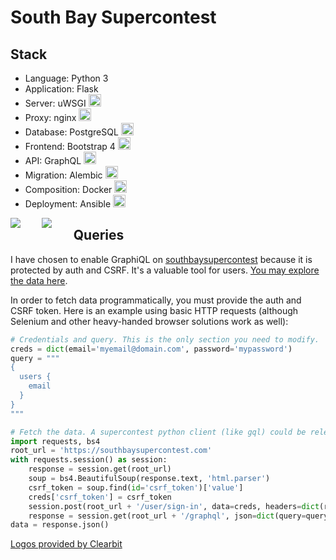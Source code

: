 # South Bay Supercontest

## Stack

* Language: Python 3
* Application: Flask
* Server: uWSGI <img src="https://www.fullstackpython.com/img/logos/uwsgi.png" width="20">
* Proxy: nginx <img src="https://logo.clearbit.com/nginx.com" width="20">
* Database: PostgreSQL <img src="https://logo.clearbit.com/postgresql.org" width="20">
* Frontend: Bootstrap 4 <img src="https://logo.clearbit.com/getbootstrap.com" width="20">
* API: GraphQL <img src="https://logo.clearbit.com/graphql.org" width="20">
* Migration: Alembic <img src="https://logo.clearbit.com/python.org" width="20">
* Composition: Docker <img src="https://logo.clearbit.com/docker.com" width="20">
* Deployment: Ansible <img src="https://logo.clearbit.com/ansible.com" width="20">

<div style="float:left;position:relative;width:10%"><img src="https://logo.clearbit.com/python.org"></div>
<div style="float:left;position:relative;width:10%"><img src="https://flask.palletsprojects.com/en/1.1.x/_static/flask-icon.png"></div>

## Queries

I have chosen to enable GraphiQL on [southbaysupercontest](https://southbaysupercontest.com) because it is protected
by auth and CSRF. It's a valuable tool for users. [You may explore the data here](https://southbaysupercontest.com/graphql).

In order to fetch data programmatically, you must provide the auth and CSRF token.
Here is an example using basic HTTP requests (although Selenium and other heavy-handed
browser solutions work as well):

```python
# Credentials and query. This is the only section you need to modify.
creds = dict(email='myemail@domain.com', password='mypassword')
query = """
{
  users {
    email
  }
}
"""

# Fetch the data. A supercontest python client (like gql) could be released in the future.
import requests, bs4
root_url = 'https://southbaysupercontest.com'
with requests.session() as session:
    response = session.get(root_url)
    soup = bs4.BeautifulSoup(response.text, 'html.parser')
    csrf_token = soup.find(id='csrf_token')['value']
    creds['csrf_token'] = csrf_token
    session.post(root_url + '/user/sign-in', data=creds, headers=dict(referer=response.url))
    response = session.get(root_url + '/graphql', json=dict(query=query))
data = response.json()
```

<a href="https://clearbit.com">Logos provided by Clearbit</a>
